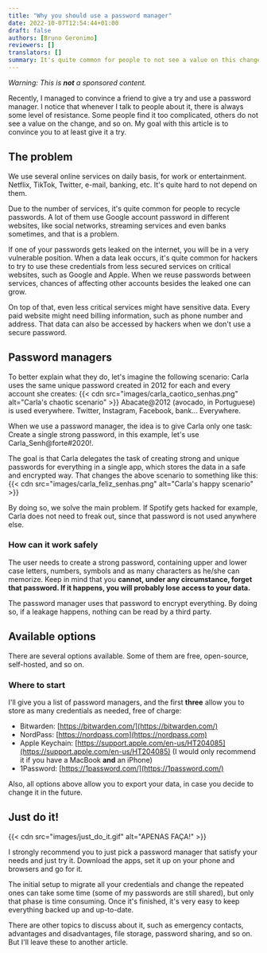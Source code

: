 ```yaml
---
title: "Why you should use a password manager"
date: 2022-10-07T12:54:44+01:00
draft: false
authors: [Bruno Geronimo]
reviewers: []
translators: []
summary: It's quite common for people to not see a value on this change, or to find it too complex or complicated. Let's explore this topic!
---
```

*Warning: This is **not** a sponsored content.*

Recently, I managed to convince a friend to give a try and use a password manager. I notice that whenever I talk to people about it, there is always some level of resistance. Some people find it too complicated, others do not see a value on the change, and so on. My goal with this article is to convince you to at least give it a try.

## The problem

We use several online services on daily basis, for work or entertainment. Netflix, TikTok, Twitter, e-mail, banking, etc. It's quite hard to not depend on them.

Due to the number of services, it's quite common for people to recycle passwords. A lot of them use Google account password in different websites, like social networks, streaming services and even banks sometimes, and that is a problem.

If one of your passwords gets leaked on the internet, you will be in a very vulnerable position. When a data leak occurs, it's quite common for hackers to try to use these credentials from less secured services on critical websites, such as Google and Apple. When we reuse passwords between services, chances of affecting other accounts besides the leaked one can grow.

On top of that, even less critical services might have sensitive data. Every paid website might need billing information, such as phone number and address. That data can also be accessed by hackers when we don't use a secure password.

## Password managers

To better explain what they do, let's imagine the following scenario: Carla uses the same unique password created in 2012 for each and every account she creates:
{{< cdn src="images/carla_caotico_senhas.png" alt="Carla's chaotic scenario" >}}
Abacate@2012 (avocado, in Portuguese) is used everywhere. Twitter, Instagram, Facebook, bank... Everywhere.

When we use a password manager, the idea is to give Carla only one task: Create a single strong password, in this example, let's use Carla_Senh@forte#2020!.

The goal is that Carla delegates the task of creating strong and unique passwords for everything in a single app, which stores the data in a safe and encrypted way. That changes the above scenario to something like this:
{{< cdn src="images/carla_feliz_senhas.png" alt="Carla's happy scenario" >}}

By doing so, we solve the main problem. If Spotify gets hacked for example, Carla does not need to freak out, since that password is not used anywhere else.

### How can it work safely

The user needs to create a strong password, containing upper and lower case letters, numbers, symbols and as many characters as he/she can memorize. Keep in mind that you **cannot, under any circumstance, forget that password. If it happens, you will probably lose access to your data.**

The password manager uses that password to encrypt everything. By doing so, if a leakage happens, nothing can be read by a third party.

## Available options

There are several options available. Some of them are free, open-source, self-hosted, and so on.

### Where to start

I'll give you a list of password managers, and the first **three** allow you to store as many credentials as needed, free of charge:

- Bitwarden: [https://bitwarden.com/](https://bitwarden.com/)
- NordPass: [https://nordpass.com](https://nordpass.com)
- Apple Keychain: [https://support.apple.com/en-us/HT204085](https://support.apple.com/en-us/HT204085) (I would only recommend it if you have a MacBook **and** an iPhone)
- 1Password: [https://1password.com/](https://1password.com/)

Also, all options above allow you to export your data, in case you decide to change it in the future.

## Just do it!
{{< cdn src="images/just_do_it.gif" alt="APENAS FAÇA!" >}}

I strongly recommend you to just pick a password manager that satisfy your needs and just try it. Download the apps, set it up on your phone and browsers and go for it.

The initial setup to migrate all your credentials and change the repeated ones can take some time (some of my passwords are still shared), but only that phase is time consuming. Once it's finished, it's very easy to keep everything backed up and up-to-date.

There are other topics to discuss about it, such as emergency contacts, advantages and disadvantages, file storage, password sharing, and so on. But I'll leave these to another article.
